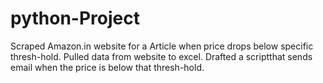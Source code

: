 # python-Project
Scraped Amazon.in website for a Article when price drops below specific thresh-hold.
Pulled data from website to excel.
Drafted a scriptthat sends email when the price is below that thresh-hold.
